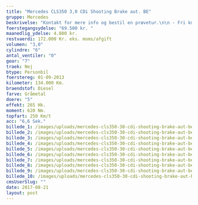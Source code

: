 ```yaml
---
title: "Mercedes CLS350 3,0 CDi Shooting Brake aut. BE"
gruppe: Mercedes
beskrivelse: "Kontakt for mere info og bestil en prøvetur.\n\n - Fri km. \n\n - Klar til levering.\n\n - Mulighed for mekaniskgaranti.\n\n  ✔ Ingen km-begrænsning: Kør så meget du vil i hele perioden.\n\n ✔ Garantiforsikring tilbydes: Ingen uventede værksteds regninger.\n\n ✔ Mulighed for billig forsikring \n\n ✔ Vaskekort til Cirkel K: Vask bilen i hele landet hos Cirkel K.\n\n ✔ Skal vi hjælpe dig med at finde drømmebilen, tilbyder vi Danmarks bedste leasingpakker.\n\n"
foerstegangsydelse: "69.500 kr. "
maanedlig_ydelse: 4.800 kr.
restvaerdi: 172.000 Kr. eks. moms/afgift
volumen: "3,0"
cylindre: "6"
antal_ventiler: "0"
gear: "7"
traek: Nej
btype: Personbil
foerstereg: 01-09-2013
kilometer: 134.000 Km.
braendstof: Diesel
farve: Gråmetal
doere: "5"
effekt: 265 Hk.
moment: 620 Nm.
topfart: 250 Km/t
acc: "6,6 Sek."
billede_1: /images/uploads/mercedes-cls350-30-cdi-shooting-brake-aut-be/2146790704.jpg
billede_2: /images/uploads/mercedes-cls350-30-cdi-shooting-brake-aut-be/2146790704_1.jpg
billede_3: /images/uploads/mercedes-cls350-30-cdi-shooting-brake-aut-be/2146790704_2.jpg
billede_4: /images/uploads/mercedes-cls350-30-cdi-shooting-brake-aut-be/2146790704_3.jpg
billede_5: /images/uploads/mercedes-cls350-30-cdi-shooting-brake-aut-be/2146790704_4.jpg
billede_6: /images/uploads/mercedes-cls350-30-cdi-shooting-brake-aut-be/2146790704_5.jpg
billede_7: /images/uploads/mercedes-cls350-30-cdi-shooting-brake-aut-be/2146790704_7.jpg
billede_8: /images/uploads/mercedes-cls350-30-cdi-shooting-brake-aut-be/2146790704_8.jpg
billede_9: /images/uploads/mercedes-cls350-30-cdi-shooting-brake-aut-be/2146790704_9.jpg
billede_10: /images/uploads/mercedes-cls350-30-cdi-shooting-brake-aut-be/2146790704_11.jpg
cmsUserSlug: ""
date: 2017-08-21 
layout: post
---
```


